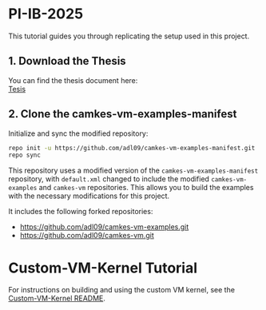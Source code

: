 # PI-IB-2025

This tutorial guides you through replicating the setup used in this project.

## 1. Download the Thesis

You can find the thesis document here:  
[Tesis](./docs/Tesis/PI_main.pdf)

## 2. Clone the camkes-vm-examples-manifest

Initialize and sync the modified repository:

```sh
repo init -u https://github.com/adl09/camkes-vm-examples-manifest.git
repo sync
```
This repository uses a modified version of the `camkes-vm-examples-manifest` repository, with `default.xml` changed to include the modified `camkes-vm-examples` and `camkes-vm` repositories. This allows you to build the examples with the necessary modifications for this project.

It includes the following forked repositories:

- https://github.com/adl09/camkes-vm-examples.git
- https://github.com/adl09/camkes-vm.git

# Custom-VM-Kernel Tutorial
For instructions on building and using the custom VM kernel, see the [Custom-VM-Kernel README](./custom-vm-kernel/README.md).
